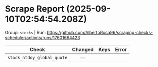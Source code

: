 # Scrape Report (2025-09-10T02:54:54.208Z)

Group: `stocks`  |  Run: https://github.com/AlbertoRoca96/scraping-checks-scheduler/actions/runs/17601684423

| Check | Changed | Keys | Error |
|---|:---:|:--|:--|
| `stock_ntdoy_global_quote` | — |  |  |
